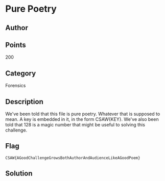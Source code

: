 # Pure Poetry
## Author

## Points
200
## Category
Forensics
## Description
We've been told that this file is pure poetry. Whatever that is supposed to mean. A key is embedded in it, in the form CSAW{KEY}.
We've also been told that 128 is a magic number that might be useful to solving this challenge.
## Flag
`CSAW{AGoodChallengeGrowsBothAuthorAndAudienceLikeAGoodPoem}`
## Solution
